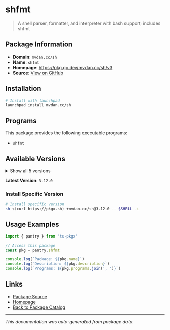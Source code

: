 # shfmt

> A shell parser, formatter, and interpreter with bash support; includes shfmt

## Package Information

- **Domain**: `mvdan.cc/sh`
- **Name**: `shfmt`
- **Homepage**: https://pkg.go.dev/mvdan.cc/sh/v3
- **Source**: [View on GitHub](https://github.com/pkgxdev/pantry/tree/main/projects/mvdan.cc/sh/package.yml)

## Installation

```bash
# Install with launchpad
launchpad install mvdan.cc/sh
```

## Programs

This package provides the following executable programs:

- `shfmt`

## Available Versions

<details>
<summary>Show all 5 versions</summary>

- `3.12.0`, `3.11.0`, `3.10.0`, `3.9.0`, `3.8.0`

</details>

**Latest Version**: `3.12.0`

### Install Specific Version

```bash
# Install specific version
sh <(curl https://pkgx.sh) +mvdan.cc/sh@3.12.0 -- $SHELL -i
```

## Usage Examples

```typescript
import { pantry } from 'ts-pkgx'

// Access this package
const pkg = pantry.shfmt

console.log(`Package: ${pkg.name}`)
console.log(`Description: ${pkg.description}`)
console.log(`Programs: ${pkg.programs.join(', ')}`)
```

## Links

- [Package Source](https://github.com/pkgxdev/pantry/tree/main/projects/mvdan.cc/sh/package.yml)
- [Homepage](https://pkg.go.dev/mvdan.cc/sh/v3)
- [Back to Package Catalog](../../../package-catalog.md)

---

*This documentation was auto-generated from package data.*
